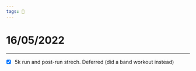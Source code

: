 ```yaml
---
tags: 📆
---
```


# 16/05/2022
---

- [x] 5k run and post-run strech. Deferred (did a band workout instead)


